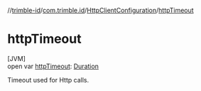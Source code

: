 //[trimble-id](../../../index.md)/[com.trimble.id](../index.md)/[HttpClientConfiguration](index.md)/[httpTimeout](http-timeout.md)

# httpTimeout

[JVM]\
open var [httpTimeout](http-timeout.md): [Duration](https://docs.oracle.com/javase/8/docs/api/java/time/Duration.html)

Timeout used for Http calls.
